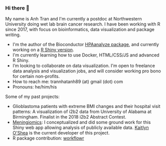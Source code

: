 ### Hi there 👋
My name is Anh Tran and I'm currently a postdoc at Northwestern University doing wet lab brain cancer research. I have been working with R since 2017, with focus on bioinformatics, data visualization and package writing.

- I'm the author of the Bioconductor [HPAanalyze package](https://github.com/trannhatanh89/HPAanalyze), and currently working on a [R Shiny version](https://github.com/anhtr/HPAanalyzeShiny).
- I'm currently learning how to use Docker, HTML/CSS/JS and advanced R Shiny.
- I’m looking to collaborate on data visualization. I'm open to freelance data analysis and visualization jobs, and will consider working pro bono for certain non-profits.
- How to reach me: trannhatanh89 (at) gmail (dot) com
- Pronouns: he/him/his

Some of my past projects:

- Glioblastoma patients with extreme BMI changes and their hospital visit patterns: A visualization of i2b2 data from University of Alabama at Birmingham. Finalist in the 2018 i2b2 Abstract Contest.
- [Meningiomics](http://meningiomics.northwestern.edu/): I conceptualized and did some ground work for this Shiny web app allowing analysis of publicly available data. [Kaitlyn O'Shea](https://github.com/kaitlu/MeningiOMICS) is the current developer of this project.
- R package contribution: [workflowr](https://github.com/jdblischak/workflowr)


<!--
**trannhatanh89/trannhatanh89** is a ✨ _special_ ✨ repository because its `README.md` (this file) appears on your GitHub profile.

Here are some ideas to get you started:

- 🔭 I’m currently working on ...
- 🌱 I’m currently learning ...
- 👯 I’m looking to collaborate on ...
- 🤔 I’m looking for help with ...
- 💬 Ask me about ...
- 📫 How to reach me: ...
- 😄 Pronouns: ...
- ⚡ Fun fact: ...
-->
